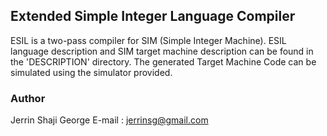 ## Extended Simple Integer Language Compiler

ESIL is a two-pass compiler for SIM (Simple Integer Machine).
ESIL language description and SIM target machine description can be found in the 'DESCRIPTION' directory.
The generated Target Machine Code can be simulated using the simulator provided.
   
### Author

Jerrin Shaji George
E-mail : jerrinsg@gmail.com 
